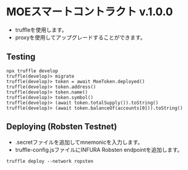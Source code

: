 # MOEスマートコントラクト v.1.0.0

- truffleを使用します。
- proxyを使用してアップグレードすることができます。

## Testing

```console
npx truffle develop
truffle(develop)> migrate
truffle(develop)> token = await MoeToken.deployed()
truffle(develop)> token.address()
truffle(develop)> token.name()
truffle(develop)> token.symbol()
truffle(develop)> (await token.totalSupply()).toString()
truffle(develop)> (await token.balanceOf(accounts[0])).toString()
```

## Deploying (Robsten Testnet)

- .secretファイルを追加してmnemonicを入力します。
- truffle-config.jsファイルにINFURA Robsten endpointを追加します。

```console
truffle deploy --network ropsten
```
